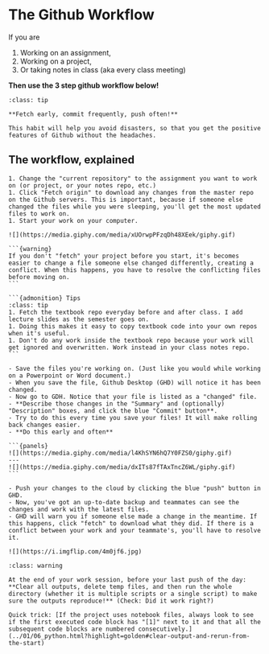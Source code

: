 # The Github Workflow

If you are
1. Working on an assignment,
2. Working on a project,
3. Or taking notes in class (aka every class meeting)

**Then use the 3 step github workflow below!**

```{admonition} In summary:
:class: tip

**Fetch early, commit frequently, push often!**

This habit will help you avoid disasters, so that you get the positive features of Github without the headaches.
```

## The workflow, explained

````{dropdown} 1. Make your coffee, open Github Desktop, and **FETCH** the project(s) you'll work on. 
1. Change the "current repository" to the assignment you want to work on (or project, or your notes repo, etc.)
1. Click "Fetch origin" to download any changes from the master repo on the Github servers. This is important, because if someone else changed the files while you were sleeping, you'll get the most updated files to work on. 
1. Start your work on your computer. 

![](https://media.giphy.com/media/xUOrwpPFzqDh48XEek/giphy.gif)

```{warning}
If you don't "fetch" your project before you start, it's becomes easier to change a file someone else changed differently, creating a conflict. When this happens, you have to resolve the conflicting files before moving on. 
```

```{admonition} Tips
:class: tip
1. Fetch the textbook repo everyday before and after class. I add lecture slides as the semester goes on. 
1. Doing this makes it easy to copy textbook code into your own repos when it's useful. 
1. Don't do any work inside the textbook repo because your work will get ignored and overwritten. Work instead in your class notes repo. 
```

````

````{dropdown} 2. **"COMMIT" FREQUENTLY** (say every 30 minutes or so, but depends on the team/task): 
- Save the files you're working on. (Just like you would while working on a Powerpoint or Word document.) 
- When you save the file, Github Desktop (GHD) will notice it has been changed. 
- Now go to GDH. Notice that your file is listed as a "changed" file. 
- **Describe those changes in the "Summary" and (optionally) "Description" boxes, and click the blue "Commit" button**. 
- Try to do this every time you save your files! It will make rolling back changes easier. 
- **Do this early and often**

```{panels}
![](https://media.giphy.com/media/l4KhSYN6hQ7Y0FZS0/giphy.gif)
---
![](https://media.giphy.com/media/dxITs87fTAxTncZ6WL/giphy.gif)
```
````

```{dropdown} 3. **"PUSH" OFTEN, but probably less than you commit** (say every 60-90 minutes or so, but depends on the team/task): 
- Push your changes to the cloud by clicking the blue "push" button in GHD. 
- Now, you've got an up-to-date backup and teammates can see the changes and work with the latest files.
- GHD will warn you if someone else made a change in the meantime. If this happens, click "fetch" to download what they did. If there is a conflict between your work and your teammate's, you'll have to resolve it. 

![](https://i.imgflip.com/4m0jf6.jpg)

```

```{admonition} On your last push of any day
:class: warning

At the end of your work session, before your last push of the day: **Clear all outputs, delete temp files, and then run the whole directory (whether it is multiple scripts or a single script) to make sure the outputs reproduce!** (Check: Did it work right?) 

Quick trick: [If the project uses notebook files, always look to see if the first executed code block has "[1]" next to it and that all the subsequent code blocks are numbered consecutively.](../01/06_python.html?highlight=golden#clear-output-and-rerun-from-the-start) 

```






